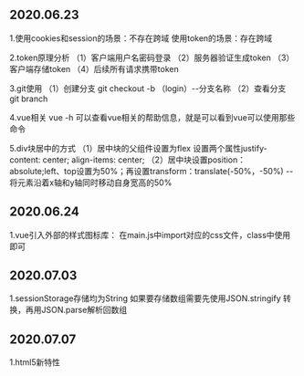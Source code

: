 ## 2020.06.23
1.使用cookies和session的场景：不存在跨域
  使用token的场景：存在跨域
  
2.token原理分析
	（1）客户端用户名密码登录
	（2）服务器验证生成token
	（3）客户端存储token
	（4）后续所有请求携带token

3.git使用
	（1）创建分支
	git checkout -b （login）--分支名称
	（2）查看分支
	git branch

4.vue相关
	vue -h 可以查看vue相关的帮助信息，就是可以看到vue可以使用那些命令

5.div块居中的方式
	（1）居中块的父组件设置为flex 设置两个属性justify-content: center;  align-items: center;
	（2）居中块设置position：absolute;left、top设置为50%；再设置transform：translate(-50%，-50%) --将元素沿着x轴和y轴同时移动自身宽高的50%

## 2020.06.24
1.vue引入外部的样式图标库：
	在main.js中import对应的css文件，class中使用即可 

## 2020.07.03
1.sessionStorage存储均为String 如果要存储数组需要先使用JSON.stringify 转换，再用JSON.parse解析回数组


## 2020.07.07
1.html5新特性